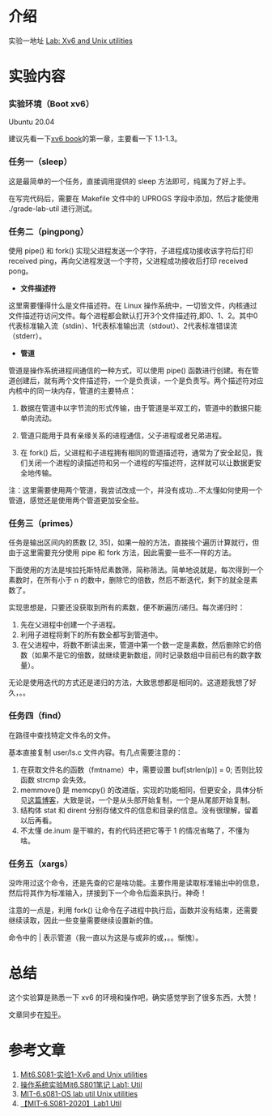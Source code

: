 ﻿# 介绍

实验一地址 [Lab: Xv6 and Unix utilities](https://pdos.csail.mit.edu/6.828/2020/labs/util.html)

# 实验内容

### 实验环境（Boot xv6）

Ubuntu 20.04

建议先看一下[xv6 book](https://pdos.csail.mit.edu/6.828/2020/xv6/book-riscv-rev1.pdf)的第一章，主要看一下 1.1-1.3。

### 任务一（sleep）

这是最简单的一个任务，直接调用提供的 sleep 方法即可，纯属为了好上手。

在写完代码后，需要在 Makefile 文件中的 UPROGS 字段中添加，然后才能使用 ./grade-lab-util 进行测试。 

### 任务二（pingpong）

使用 pipe() 和 fork() 实现父进程发送一个字符，子进程成功接收该字符后打印 received ping，再向父进程发送一个字符，父进程成功接收后打印 received pong。

-  **文件描述符**

这里需要懂得什么是文件描述符。在 Linux 操作系统中，一切皆文件，内核通过文件描述符访问文件。每个进程都会默认打开3个文件描述符,即0、1、2。其中0代表标准输入流（stdin）、1代表标准输出流（stdout）、2代表标准错误流（stderr）。

- **管道**

管道是操作系统进程间通信的一种方式，可以使用 pipe() 函数进行创建。有在管道创建后，就有两个文件描述符，一个是负责读，一个是负责写。两个描述符对应内核中的同一块内存，管道的主要特点：

1. 数据在管道中以字节流的形式传输，由于管道是半双工的，管道中的数据只能单向流动。

2. 管道只能用于具有亲缘关系的进程通信，父子进程或者兄弟进程。

3. 在 fork() 后，父进程和子进程拥有相同的管道描述符，通常为了安全起见，我们关闭一个进程的读描述符和另一个进程的写描述符，这样就可以让数据更安全地传输。

注：这里需要使用两个管道，我尝试改成一个，并没有成功...不太懂如何使用一个管道，感觉还是使用两个管道更加安全些。

### 任务三（primes）

任务是输出区间内的质数 [2, 35]，如果一般的方法，直接挨个遍历计算就行，但由于这里需要充分使用 pipe  和 fork 方法，因此需要一些不一样的方法。

下面使用的方法是埃拉托斯特尼素数筛，简称筛法。简单地说就是，每次得到一个素数时，在所有小于 n 的数中，删除它的倍数，然后不断迭代，剩下的就全是素数了。

实现思想是，只要还没获取到所有的素数，便不断遍历/递归。每次递归时：

1. 先在父进程中创建一个子进程。
2. 利用子进程将剩下的所有数全都写到管道中。
3. 在父进程中，将数不断读出来，管道中第一个数一定是素数，然后删除它的倍数（如果不是它的倍数，就继续更新数组，同时记录数组中目前已有的数字数量）。

无论是使用迭代的方式还是递归的方法，大致思想都是相同的。这道题我想了好久，。。

### 任务四（find）

在路径中查找特定文件名的文件。

基本直接复制 user/ls.c 文件内容。有几点需要注意的：

1. 在获取文件名的函数（fmtname）中，需要设置 buf[strlen(p)] = 0; 否则比较函数 strcmp 会失效。
2. memmove() 是 memcpy() 的改进版，实现的功能相同，但更安全，具体分析见[这篇博客](https://blog.csdn.net/wanna_wsl/article/details/70305814)，大致是说，一个是从头部开始复制，一个是从尾部开始复制。
3. 结构体 stat 和 dirent 分别存储文件的信息和目录的信息。没有很理解，留着以后再看。
4. 不太懂 de.inum 是干嘛的，有的代码还把它等于 1 的情况省略了，不懂为啥。

### 任务五（xargs）

没咋用过这个命令，还是先查的它是啥功能。主要作用是读取标准输出中的信息，然后将其作为标准输入，拼接到下一个命令后面来执行。神奇！

注意的一点是，利用 fork() 让命令在子进程中执行后，函数并没有结束，还需要继续读取，因此一些变量需要继续设置新的值。

命令中的 | 表示管道（我一直以为这是与或非的或，。。惭愧）。

# 总结

这个实验算是熟悉一下 xv6 的环境和操作吧，确实感觉学到了很多东西，大赞！

文章同步在[知乎](https://zhuanlan.zhihu.com/p/429412443)。

# 参考文章

  1. [Mit6.S081-实验1-Xv6 and Unix utilities](https://blog.csdn.net/u013577996/article/details/108680888)
 2. [操作系统实验Mit6.S801笔记 Lab1: Util](https://blog.csdn.net/weixin_46477226/article/details/119482886)
 3. [MIT-6.s081-OS lab util Unix utilities](https://www.programmersought.com/article/90476913175/)
 4. [【MIT-6.S081-2020】Lab1 Util](https://zhuanlan.zhihu.com/p/272199762)
